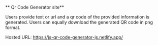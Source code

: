 ** Qr Code Generator site**

Users provide text or url and a qr code of the provided information is generated. Users can equally download the generated QR code in png format.

Hosted URL: https://js-qr-code-generator-js.netlify.app/